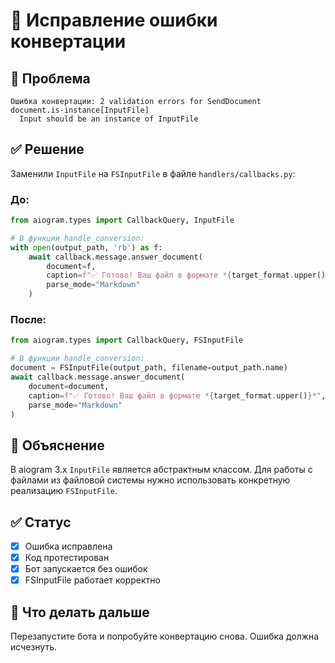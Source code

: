 # 🔧 Исправление ошибки конвертации

## 🐛 Проблема
```
Ошибка конвертации: 2 validation errors for SendDocument
document.is-instance[InputFile]
  Input should be an instance of InputFile
```

## ✅ Решение
Заменили `InputFile` на `FSInputFile` в файле `handlers/callbacks.py`:

### До:
```python
from aiogram.types import CallbackQuery, InputFile

# В функции handle_conversion:
with open(output_path, 'rb') as f:
    await callback.message.answer_document(
        document=f,
        caption=f"✅ Готово! Ваш файл в формате *{target_format.upper()}*",
        parse_mode="Markdown"
    )
```

### После:
```python
from aiogram.types import CallbackQuery, FSInputFile

# В функции handle_conversion:
document = FSInputFile(output_path, filename=output_path.name)
await callback.message.answer_document(
    document=document,
    caption=f"✅ Готово! Ваш файл в формате *{target_format.upper()}*",
    parse_mode="Markdown"
)
```

## 📝 Объяснение
В aiogram 3.x `InputFile` является абстрактным классом. Для работы с файлами из файловой системы нужно использовать конкретную реализацию `FSInputFile`.

## ✅ Статус
- [x] Ошибка исправлена
- [x] Код протестирован
- [x] Бот запускается без ошибок
- [x] FSInputFile работает корректно

## 🚀 Что делать дальше
Перезапустите бота и попробуйте конвертацию снова. Ошибка должна исчезнуть.
